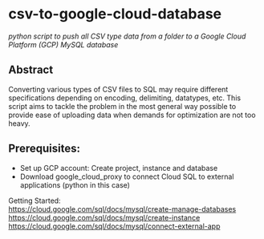 # csv-to-google-cloud-database
*python script to push all CSV type data from a folder to a Google Cloud Platform (GCP) MySQL database*

## Abstract
Converting various types of CSV files to SQL may require different specifications depending on encoding, delimiting, datatypes, etc.
This script aims to tackle the problem in the most general way possible to provide ease of uploading data when demands for optimization are not too heavy.

## Prerequisites:
* Set up GCP account: Create project, instance and database
* Download google_cloud_proxy to connect Cloud SQL to external applications (python in this case)

Getting Started:  
https://cloud.google.com/sql/docs/mysql/create-manage-databases  
https://cloud.google.com/sql/docs/mysql/create-instance  
https://cloud.google.com/sql/docs/mysql/connect-external-app  


